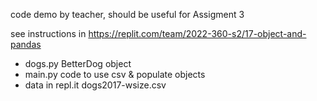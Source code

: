 code demo by teacher, should be useful for Assigment 3

see instructions in https://replit.com/team/2022-360-s2/17-object-and-pandas

* dogs.py   BetterDog object
* main.py   code to use csv & populate objects
* data in repl.it dogs2017-wsize.csv
